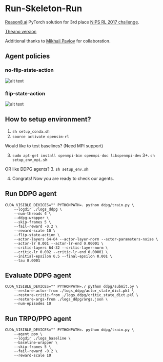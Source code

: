 # Run-Skeleton-Run

[Reason8.ai](https://reason8.ai) PyTorch solution for 3rd place [NIPS RL 2017 challenge](https://www.crowdai.org/challenges/nips-2017-learning-to-run/leaderboards?challenge_round_id=12).

[Theano version](https://github.com/fgvbrt/nips_rl)

Additional thanks to [Mikhail Pavlov](https://github.com/fgvbrt) for collaboration.

## Agent policies

### no-flip-state-action

![alt text](https://github.com/Scitator/Run-Skeleton-Run/blob/master/gifs/noflip.gif)

### flip-state-action

![alt text](https://github.com/Scitator/Run-Skeleton-Run/blob/master/gifs/flip.gif)


## How to setup environment?

1. `sh setup_conda.sh`
2. `source activate opensim-rl`

Would like to test baselines? (Need MPI support)

3. `sudo apt-get install openmpi-bin openmpi-doc libopenmpi-dev`
3+. `sh setup_env_mpi.sh`

OR like DDPG agents?
3. `sh setup_env.sh`

4. Congrats! Now you are ready to check our agents.


## Run DDPG agent

```
CUDA_VISIBLE_DEVICES="" PYTHONPATH=. python ddpg/train.py \
    --logdir ./logs_ddpg \
    --num-threads 4 \
    --ddpg-wrapper \
    --skip-frames 5 \
    --fail-reward -0.2 \
    --reward-scale 10 \
    --flip-state-action \
    --actor-layers 64-64 --actor-layer-norm --actor-parameters-noise \
    --actor-lr 0.001 --actor-lr-end 0.00001 \
    --critic-layers 64-32 --critic-layer-norm \
    --critic-lr 0.002 --critic-lr-end 0.00001 \
    --initial-epsilon 0.5 --final-epsilon 0.001 \
    --tau 0.0001
```


## Evaluate DDPG agent

```
CUDA_VISIBLE_DEVICES="" PYTHONPATH=./ python ddpg/submit.py \
    --restore-actor-from ./logs_ddpg/actor_state_dict.pkl \
    --restore-critic-from ./logs_ddpg/critic_state_dict.pkl \
    --restore-args-from ./logs_ddpg/args.json \
    --num-episodes 10

```


## Run TRPO/PPO agent

```
CUDA_VISIBLE_DEVICES="" PYTHONPATH=. python ddpg/train.py \
    --agent ppo \
    --logdir ./logs_baseline \
    --baseline-wrapper \
    --skip-frames 5 \
    --fail-reward -0.2 \
    --reward-scale 10
```
